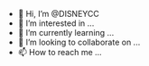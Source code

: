- 👋 Hi, I’m @DISNEYCC
- 👀 I’m interested in ...
- 🌱 I’m currently learning ...
- 💞️ I’m looking to collaborate on ...
- 📫 How to reach me ...

<!---
DISNEYCC/DISNEYCC is a ✨ special ✨ repository because its `README.md` (this file) appears on your GitHub profile.
You can click the Preview link to take a look at your changes.
--->
